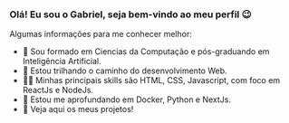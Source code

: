 ### Olá! Eu sou o Gabriel, seja bem-vindo ao meu perfil 😉

Algumas informações para me conhecer melhor:

- 🔭 Sou formado em Ciencias da Computação e pós-graduando em Inteligência Artificial.
- 🌱 Estou trilhando o caminho do desenvolvimento Web.
- 👨‍💻 Minhas principais skills são HTML, CSS, Javascript, com foco em ReactJs e NodeJs.
- 🎢 Estou me aprofundando em Docker, Python e NextJs.
- 👀 Veja aqui os meus projetos!

